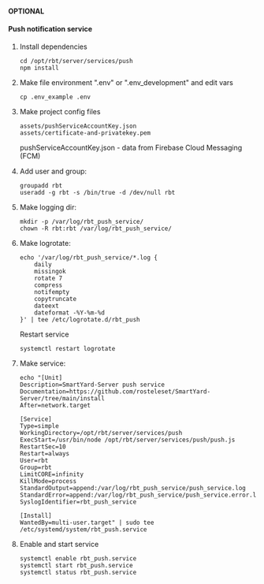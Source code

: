 #### OPTIONAL
#### Push notification service
1. Install dependencies
    ```shell
    cd /opt/rbt/server/services/push
    npm install
    ```
2. Make file environment  ".env" or ".env_development" and edit vars
    ```shell
    cp .env_example .env
    ```
3. Make project config files
   ```
   assets/pushServiceAccountKey.json
   assets/certificate-and-privatekey.pem
   ```
   pushServiceAccountKey.json  - data from Firebase Cloud Messaging (FCM)
   
4. Add user and group:
    ```shell
    groupadd rbt
    useradd -g rbt -s /bin/true -d /dev/null rbt
    ```

5.  Make logging dir:
    ```shell
    mkdir -p /var/log/rbt_push_service/
    chown -R rbt:rbt /var/log/rbt_push_service/
    ```
6. Make logrotate:
    ```shell
    echo '/var/log/rbt_push_service/*.log {
        daily
        missingok
        rotate 7
        compress
        notifempty
        copytruncate
        dateext
        dateformat -%Y-%m-%d
    }' | tee /etc/logrotate.d/rbt_push
    ```
    Restart service
    ```shell   
    systemctl restart logrotate
    ```
7.  Make service:

    ```shell
    echo "[Unit]
    Description=SmartYard-Server push service
    Documentation=https://github.com/rosteleset/SmartYard-Server/tree/main/install
    After=network.target
    
    [Service]
    Type=simple
    WorkingDirectory=/opt/rbt/server/services/push
    ExecStart=/usr/bin/node /opt/rbt/server/services/push/push.js
    RestartSec=10
    Restart=always
    User=rbt
    Group=rbt
    LimitCORE=infinity
    KillMode=process
    StandardOutput=append:/var/log/rbt_push_service/push_service.log
    StandardError=append:/var/log/rbt_push_service/push_service.error.log
    SyslogIdentifier=rbt_push_service

    [Install]
    WantedBy=multi-user.target" | sudo tee /etc/systemd/system/rbt_push.service
    ```   

8. Enable and start service
    ```shell
    systemctl enable rbt_push.service 
    systemctl start rbt_push.service 
    systemctl status rbt_push.service 
    ```

